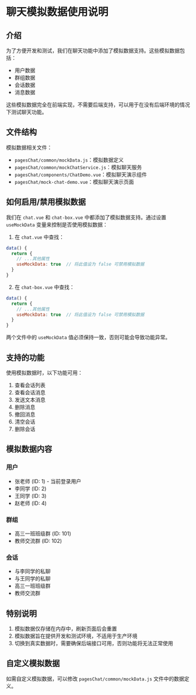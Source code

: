 # 聊天模拟数据使用说明

## 介绍

为了方便开发和测试，我们在聊天功能中添加了模拟数据支持。这些模拟数据包括：

- 用户数据
- 群组数据
- 会话数据
- 消息数据

这些模拟数据完全在前端实现，不需要后端支持，可以用于在没有后端环境的情况下测试聊天功能。

## 文件结构

模拟数据相关文件：

- `pagesChat/common/mockData.js`：模拟数据定义
- `pagesChat/common/mockChatService.js`：模拟聊天服务
- `pagesChat/components/ChatDemo.vue`：模拟聊天演示组件
- `pagesChat/mock-chat-demo.vue`：模拟聊天演示页面

## 如何启用/禁用模拟数据

我们在 `chat.vue` 和 `chat-box.vue` 中都添加了模拟数据支持。通过设置 `useMockData` 变量来控制是否使用模拟数据：

1. 在 `chat.vue` 中查找：

```javascript
data() {
  return {
    // ...其他属性
    useMockData: true  // 将此值设为 false 可禁用模拟数据
  }
}
```

2. 在 `chat-box.vue` 中查找：

```javascript
data() {
  return {
    // ...其他属性
    useMockData: true  // 将此值设为 false 可禁用模拟数据
  }
}
```

两个文件中的 `useMockData` 值必须保持一致，否则可能会导致功能异常。

## 支持的功能

使用模拟数据时，以下功能可用：

1. 查看会话列表
2. 查看会话消息
3. 发送文本消息
4. 删除消息
5. 撤回消息
6. 清空会话
7. 删除会话

## 模拟数据内容

### 用户

- 张老师 (ID: 1) - 当前登录用户
- 李同学 (ID: 2) 
- 王同学 (ID: 3) 
- 赵老师 (ID: 4) 

### 群组

- 高三一班班级群 (ID: 101)
- 教师交流群 (ID: 102)

### 会话

- 与李同学的私聊
- 与王同学的私聊
- 高三一班班级群
- 教师交流群

## 特别说明

1. 模拟数据仅存储在内存中，刷新页面后会重置
2. 模拟数据旨在提供开发和测试环境，不适用于生产环境
3. 切换到真实数据时，需要确保后端接口可用，否则功能将无法正常使用

## 自定义模拟数据

如需自定义模拟数据，可以修改 `pagesChat/common/mockData.js` 文件中的数据定义。 